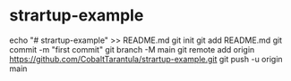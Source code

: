 # strartup-example
echo "# strartup-example" >> README.md
git init
git add README.md
git commit -m "first commit"
git branch -M main
git remote add origin https://github.com/CobaltTarantula/strartup-example.git
git push -u origin main
